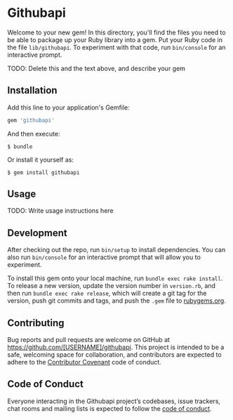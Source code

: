 # Githubapi

Welcome to your new gem! In this directory, you'll find the files you need to be able to package up your Ruby library into a gem. Put your Ruby code in the file `lib/githubapi`. To experiment with that code, run `bin/console` for an interactive prompt.

TODO: Delete this and the text above, and describe your gem

## Installation

Add this line to your application's Gemfile:

```ruby
gem 'githubapi'
```

And then execute:

    $ bundle

Or install it yourself as:

    $ gem install githubapi

## Usage

TODO: Write usage instructions here

## Development

After checking out the repo, run `bin/setup` to install dependencies. You can also run `bin/console` for an interactive prompt that will allow you to experiment.

To install this gem onto your local machine, run `bundle exec rake install`. To release a new version, update the version number in `version.rb`, and then run `bundle exec rake release`, which will create a git tag for the version, push git commits and tags, and push the `.gem` file to [rubygems.org](https://rubygems.org).

## Contributing

Bug reports and pull requests are welcome on GitHub at https://github.com/[USERNAME]/githubapi. This project is intended to be a safe, welcoming space for collaboration, and contributors are expected to adhere to the [Contributor Covenant](http://contributor-covenant.org) code of conduct.

## Code of Conduct

Everyone interacting in the Githubapi project’s codebases, issue trackers, chat rooms and mailing lists is expected to follow the [code of conduct](https://github.com/[USERNAME]/githubapi/blob/master/CODE_OF_CONDUCT.md).
